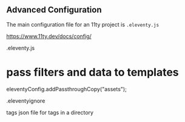 ## Advanced Configuration
The main configuration file for an 11ty project is `.eleventy.js`

https://www.11ty.dev/docs/config/



.eleventy.js
# pass filters and data to templates
eleventyConfig.addPassthroughCopy("assets");

.eleventyignore

tags
json file for tags in a directory